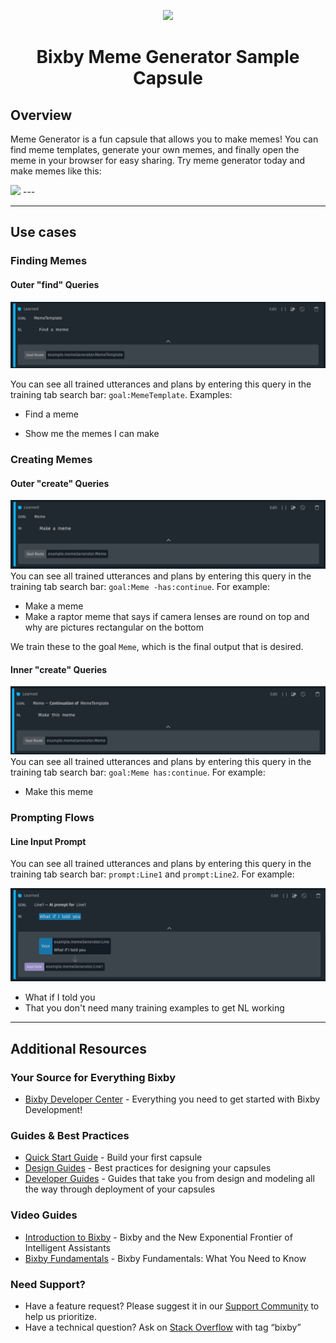 <p align="Center">
  <img src="https://bixbydevelopers.com/dev/docs-assets/resources/dev-guide/bixby_logo_github-11221940070278028369.png">
  <br/>
  <h1 align="Center">Bixby Meme Generator Sample Capsule</h1>
</p>

## Overview

Meme Generator is a fun capsule that allows you to make memes! You can find meme templates, generate your own memes, and finally open the meme in your browser for easy sharing. Try meme generator today and make memes like this:

<img src="https://github.com/bixbydevelopers/capsule-sample-meme-generator/raw/master/assets/images/examples/meme_examples_graphic.jpg">
---

---

## Use cases

### Finding Memes

#### Outer "find" Queries

![Outer "find" Query](./assets/images/OuterFindQuery.png)

You can see all trained utterances and plans by entering this query in the
training tab search bar: `goal:MemeTemplate`. Examples:

- Find a meme

- Show me the memes I can make

### Creating Memes

#### Outer "create" Queries

![Outer "create" Query](./assets/images/OuterCreateQuery.png)
You can see all trained utterances and plans by entering this query in the
training tab search bar: `goal:Meme -has:continue`. For example:

- Make a meme
- Make a raptor meme that says if camera lenses are round on top and why are pictures rectangular on the bottom

We train these to the goal `Meme`, which is the final output that is desired.

#### Inner "create" Queries
![Outer "create" Query](./assets/images/InnerCreateQuery.png)
You can see all trained utterances and plans by entering this query in the
training tab search bar: `goal:Meme has:continue`. For example:

- Make this meme

### Prompting Flows

#### Line Input Prompt

You can see all trained utterances and plans by entering this query in the
training tab search bar: `prompt:Line1` and `prompt:Line2`. For example:

![Prompt Training](./assets/images/PromptTraining.png)

- What if I told you
- That you don't need many training examples to get NL working

---


## Additional Resources

### Your Source for Everything Bixby
* [Bixby Developer Center](http://bixbydevelopers.com) - Everything you need to get started with Bixby Development!

### Guides & Best Practices
* [Quick Start Guide](https://bixbydevelopers.com/dev/docs/get-started/quick-start) - Build your first capsule
* [Design Guides](https://bixbydevelopers.com/dev/docs/dev-guide/design-guides) - Best practices for designing your capsules
* [Developer Guides](https://bixbydevelopers.com/dev/docs/dev-guide/developers) - Guides that take you from design and modeling all the way through deployment of your capsules

### Video Guides
* [Introduction to Bixby](https://youtu.be/DFvpK4PosvI) - Bixby and the New Exponential Frontier of Intelligent Assistants
* [Bixby Fundamentals](https://bixby.developer.samsung.com/newsroom/en-us/22/01/2019/Teaching-Bixby-Fundamentals-What-You-Need-to-Know) - Bixby Fundamentals: What You Need to Know

### Need Support?
* Have a feature request? Please suggest it in our [Support Community](https://support.bixbydevelopers.com/hc/en-us/community/topics/360000183273-Feature-Requests) to help us prioritize.
* Have a technical question? Ask on [Stack Overflow](https://stackoverflow.com/questions/tagged/bixby) with tag “bixby”
